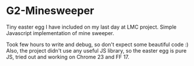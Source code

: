 G2-Minesweeper
==============

Tiny easter egg I have included on my last day at LMC project. 
Simple Javascript implementation of mine sweeper.

Took few hours to write and debug, so don't expect some beautiful code :)
Also, the project didn't use any useful JS library, so the easter egg is pure JS, 
tried out and working on Chrome 23 and FF 17.

